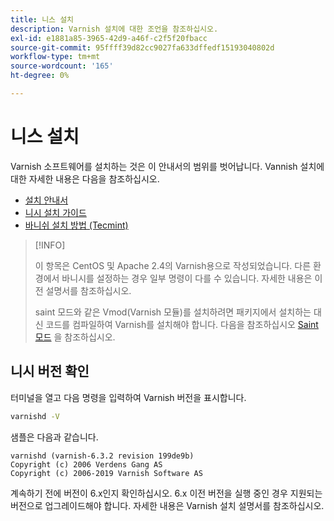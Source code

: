 ```yaml
---
title: 니스 설치
description: Varnish 설치에 대한 조언을 참조하십시오.
exl-id: e1881a85-3965-42d9-a46f-c2f5f20fbacc
source-git-commit: 95ffff39d82cc9027fa633dffedf15193040802d
workflow-type: tm+mt
source-wordcount: '165'
ht-degree: 0%

---
```


# 니스 설치

Varnish 소프트웨어를 설치하는 것은 이 안내서의 범위를 벗어납니다. Vannish 설치에 대한 자세한 내용은 다음을 참조하십시오.

- [설치 안내서](https://www.varnish-software.com/developers/tutorials/installing-varnish-ubuntu/)
- [니시 설치 가이드](https://www.varnish-cache.org/docs)
- [바니쉬 설치 방법 (Tecmint)](https://www.tecmint.com/install-varnish-cache-web-accelerator/)

>[!INFO]
>
>이 항목은 CentOS 및 Apache 2.4의 Varnish용으로 작성되었습니다. 다른 환경에서 바니시를 설정하는 경우 일부 명령이 다를 수 있습니다. 자세한 내용은 이전 설명서를 참조하십시오.
>
>saint 모드와 같은 Vmod(Varnish 모듈)를 설치하려면 패키지에서 설치하는 대신 코드를 컴파일하여 Varnish를 설치해야 합니다. 다음을 참조하십시오 [Saint 모드](config-varnish-advanced.md#saint-mode) 을 참조하십시오.

## 니시 버전 확인

터미널을 열고 다음 명령을 입력하여 Varnish 버전을 표시합니다.

```bash
varnishd -V
```

샘플은 다음과 같습니다.

```terminal
varnishd (varnish-6.3.2 revision 199de9b)
Copyright (c) 2006 Verdens Gang AS
Copyright (c) 2006-2019 Varnish Software AS
```

계속하기 전에 버전이 6.x인지 확인하십시오. 6.x 이전 버전을 실행 중인 경우 지원되는 버전으로 업그레이드해야 합니다. 자세한 내용은 Varnish 설치 설명서를 참조하십시오.
